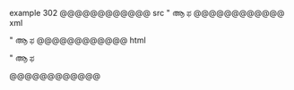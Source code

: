 example 302
@@@@@@@@@@@@ src
&#X22; &#XD06; &#xcab;
@@@@@@@@@@@@ xml
<?xml version="1.0" encoding="UTF-8"?>
<!DOCTYPE document SYSTEM "CommonMark.dtd">
<document xmlns="http://commonmark.org/xml/1.0">
  <paragraph>
    <text>&quot; ആ ಫ</text>
  </paragraph>
</document>
@@@@@@@@@@@@ html
<p>&quot; ആ ಫ</p>
@@@@@@@@@@@@
